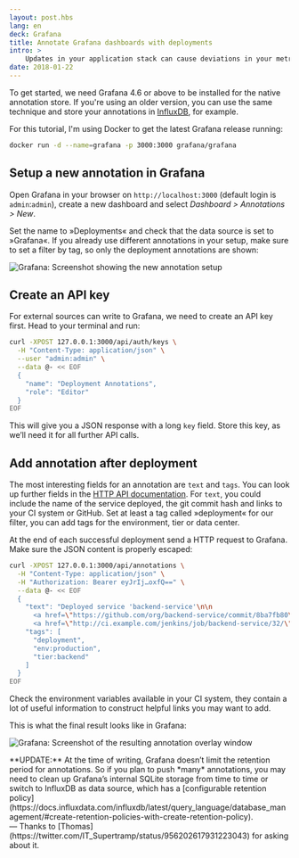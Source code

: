 ```yaml
---
layout: post.hbs
lang: en
deck: Grafana
title: Annotate Grafana dashboards with deployments
intro: >
    Updates in your application stack can cause deviations in your metric graphs (for better or worse). Especially when you deploy often, it’s not always easy to quickly link cause and effect. Using annotations in Grafana, we can correlate changes in our graphs with deployments from our Continuous Integration pipeline.
date: 2018-01-22
---
```


To get started, we need Grafana 4.6 or above to be installed for the native annotation store. If you're using an older version, you can use the same technique and store your annotations in [InfluxDB](https://www.influxdata.com/), for example.

For this tutorial, I'm using Docker to get the latest Grafana release running:

```bash
docker run -d --name=grafana -p 3000:3000 grafana/grafana
```


## Setup a new annotation in Grafana

Open Grafana in your browser on `http://localhost:3000` (default login is `admin`:`admin`), create a new dashboard and select _Dashboard > Annotations > New_.

Set the name to »Deployments« and check that the data source is set to »Grafana«. If you already use different annotations in your setup, make sure to set a filter by tag, so only the deployment annotations are shown:
  
![Grafana: Screenshot showing the new annotation setup](/static/assets/article-grafana-add-annotation.png)


## Create an API key

For external sources can write to Grafana, we need to create an API key first. Head to your terminal and run:

```bash
curl -XPOST 127.0.0.1:3000/api/auth/keys \
  -H "Content-Type: application/json" \
  --user "admin:admin" \
  --data @- << EOF
  {
    "name": "Deployment Annotations",
    "role": "Editor"
  }
EOF
```

This will give you a JSON response with a long `key` field. Store this key, as we’ll need it for all further API calls.


## Add annotation after deployment

The most interesting fields for an annotation are `text` and `tags`. You can look up further fields in the [HTTP API documentation](http://docs.grafana.org/http_api/annotations/). For `text`, you could include the name of the service deployed, the git commit hash and links to your CI system or GitHub. Set at least a tag called »deployment« for our filter, you can add tags for the environment, tier or data center.

At the end of each successful deployment send a HTTP request to Grafana. Make sure the JSON content is properly escaped:

```bash
curl -XPOST 127.0.0.1:3000/api/annotations \
  -H "Content-Type: application/json" \
  -H "Authorization: Bearer eyJrIj…oxfQ==" \
  --data @- << EOF
  {
    "text": "Deployed service 'backend-service'\n\n
      <a href=\"https://github.com/org/backend-service/commit/8ba7fb80\">GitHub (8ba7fb80)</a>\n
      <a href=\"http://ci.example.com/jenkins/job/backend-service/32/\">Jenkins (#32)</a>",
    "tags": [
      "deployment",
      "env:production",
      "tier:backend"
    ]
  }
EOF
```

Check the environment variables available in your CI system, they contain a lot of useful information to construct helpful links you may want to add.

This is what the final result looks like in Grafana:

![Grafana: Screenshot of the resulting annotation overlay window](/static/assets/article-grafana-deployment-annotation.png)

<div class="highlight-box">
**UPDATE:** At the time of writing, Grafana doesn’t limit the retention period for annotations. So if you plan to push *many* annotations, you may need to clean up Grafana’s internal SQLite storage from time to time or switch to InfluxDB as data source, which has a [configurable retention policy](https://docs.influxdata.com/influxdb/latest/query_language/database_management/#create-retention-policies-with-create-retention-policy).
<br>
— Thanks to [Thomas](https://twitter.com/IT_Supertramp/status/956202617931223043) for asking about it.
</div>
